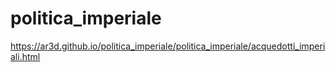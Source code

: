 # politica_imperiale
https://ar3d.github.io/politica_imperiale/politica_imperiale/acquedotti_imperiali.html
